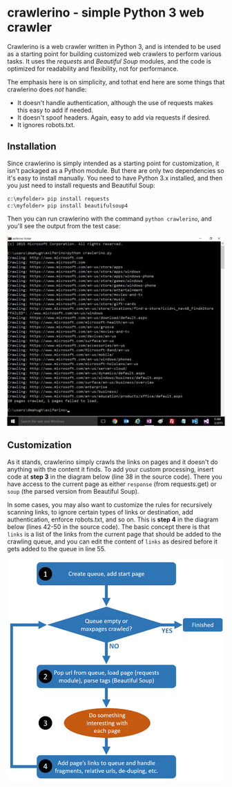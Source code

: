 # crawlerino - simple Python 3 web crawler
Crawlerino is a web crawler written in Python 3, and is intended to be used as a starting point for building customized web crawlers to perform various tasks. It uses the _requests_ and _Beautiful Soup_ modules, and the code is optimized for readability and flexibility, not for performance.

The emphasis here is on simplicity, and tothat end here are some things that crawlerino does _not_ handle:

* It doesn't handle authentication, although the use of requests makes this easy to add if needed.
* It doesn't spoof headers. Again, easy to add via requests if desired.
* It ignores robots.txt.

## Installation
Since crawlerino is simply intended as a starting point for customization, it isn't packaged as a Python module. But there are only two dependencies so it's easy to install manually. You need to have Python 3.x installed, and then you just need to install requests and Beautiful Soup:

```
c:\myfolder> pip install requests
c:\myfolder> pip install beautifulsoup4
```
Then you can run crawlerino with the command ```python crawlerino```, and you'll see the output from the test case:

![screenshot](images/testrun.png)

## Customization
As it stands, crawlerino simply crawls the links on pages and it doesn't do anything with the content it finds. To add your custom processing, insert code at **step 3** in the diagram below (line 38 in the source code). There you have access to the current page as either ```response``` (from requests.get) or ```soup``` (the parsed version from Beautiful Soup).

In some cases, you may also want to customize the rules for recursively scanning links, to ignore certain types of links or destination, add authentication, enforce robots.txt, and so on. This is **step 4** in the diagram below (lines 42-50 in the source code). The basic concept there is that ```links``` is a list of the links from the current page that should be added to the crawling queue, and you can edit the content of ```links``` as desired before it gets added to the queue in line 55.

![flowchart](images/flowchart.png)
